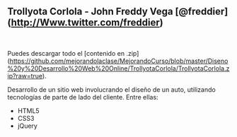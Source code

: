 ## Trollyota Corlola - John Freddy Vega  [@freddier] (http://Www.twitter.com/freddier)
<br />


Puedes descargar todo el [contenido en .zip] (https://github.com/mejorandolaclase/MejorandoCurso/blob/master/Diseno%20y%20Desarrollo%20Web%20Online/TrollyotaCorlola/TrollyotaCorlola.zip?raw=true).

Desarrollo de un sitio web involucrando el diseño de un auto, utilizando tecnologías de parte de lado del cliente. Entre ellas:
- HTML5
- CSS3
- jQuery
